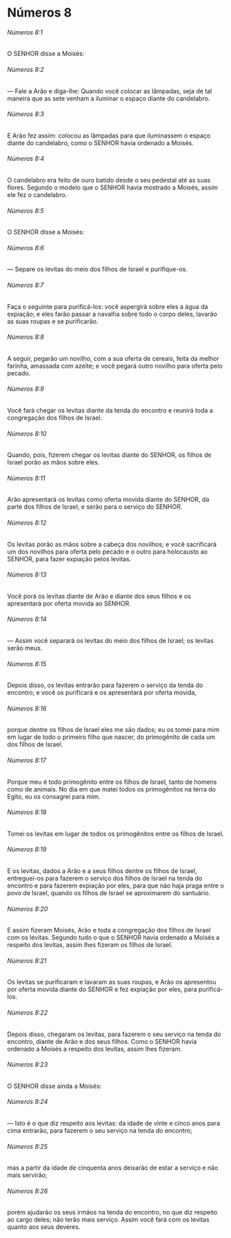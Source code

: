 # Números 8

###### Números 8:1

O SENHOR disse a Moisés:

###### Números 8:2

— Fale a Arão e diga-lhe: Quando você colocar as lâmpadas, seja de tal maneira que as sete venham a iluminar o espaço diante do candelabro.

###### Números 8:3

E Arão fez assim: colocou as lâmpadas para que iluminassem o espaço diante do candelabro, como o SENHOR havia ordenado a Moisés.

###### Números 8:4

O candelabro era feito de ouro batido desde o seu pedestal até as suas flores. Segundo o modelo que o SENHOR havia mostrado a Moisés, assim ele fez o candelabro.

###### Números 8:5

O SENHOR disse a Moisés:

###### Números 8:6

— Separe os levitas do meio dos filhos de Israel e purifique-os.

###### Números 8:7

Faça o seguinte para purificá-los: você aspergirá sobre eles a água da expiação; e eles farão passar a navalha sobre todo o corpo deles, lavarão as suas roupas e se purificarão.

###### Números 8:8

A seguir, pegarão um novilho, com a sua oferta de cereais, feita da melhor farinha, amassada com azeite; e você pegará outro novilho para oferta pelo pecado.

###### Números 8:9

Você fará chegar os levitas diante da tenda do encontro e reunirá toda a congregação dos filhos de Israel.

###### Números 8:10

Quando, pois, fizerem chegar os levitas diante do SENHOR, os filhos de Israel porão as mãos sobre eles.

###### Números 8:11

Arão apresentará os levitas como oferta movida diante do SENHOR, da parte dos filhos de Israel; e serão para o serviço do SENHOR.

###### Números 8:12

Os levitas porão as mãos sobre a cabeça dos novilhos; e você sacrificará um dos novilhos para oferta pelo pecado e o outro para holocausto ao SENHOR, para fazer expiação pelos levitas.

###### Números 8:13

Você porá os levitas diante de Arão e diante dos seus filhos e os apresentará por oferta movida ao SENHOR.

###### Números 8:14

— Assim você separará os levitas do meio dos filhos de Israel; os levitas serão meus.

###### Números 8:15

Depois disso, os levitas entrarão para fazerem o serviço da tenda do encontro; e você os purificará e os apresentará por oferta movida,

###### Números 8:16

porque dentre os filhos de Israel eles me são dados; eu os tomei para mim em lugar de todo o primeiro filho que nascer, do primogênito de cada um dos filhos de Israel.

###### Números 8:17

Porque meu é todo primogênito entre os filhos de Israel, tanto de homens como de animais. No dia em que matei todos os primogênitos na terra do Egito, eu os consagrei para mim.

###### Números 8:18

Tomei os levitas em lugar de todos os primogênitos entre os filhos de Israel.

###### Números 8:19

E os levitas, dados a Arão e a seus filhos dentre os filhos de Israel, entreguei-os para fazerem o serviço dos filhos de Israel na tenda do encontro e para fazerem expiação por eles, para que não haja praga entre o povo de Israel, quando os filhos de Israel se aproximarem do santuário.

###### Números 8:20

E assim fizeram Moisés, Arão e toda a congregação dos filhos de Israel com os levitas. Segundo tudo o que o SENHOR havia ordenado a Moisés a respeito dos levitas, assim lhes fizeram os filhos de Israel.

###### Números 8:21

Os levitas se purificaram e lavaram as suas roupas, e Arão os apresentou por oferta movida diante do SENHOR e fez expiação por eles, para purificá-los.

###### Números 8:22

Depois disso, chegaram os levitas, para fazerem o seu serviço na tenda do encontro, diante de Arão e dos seus filhos. Como o SENHOR havia ordenado a Moisés a respeito dos levitas, assim lhes fizeram.

###### Números 8:23

O SENHOR disse ainda a Moisés:

###### Números 8:24

— Isto é o que diz respeito aos levitas: da idade de vinte e cinco anos para cima entrarão, para fazerem o seu serviço na tenda do encontro;

###### Números 8:25

mas a partir da idade de cinquenta anos deixarão de estar a serviço e não mais servirão;

###### Números 8:26

porém ajudarão os seus irmãos na tenda do encontro, no que diz respeito ao cargo deles; não terão mais serviço. Assim você fará com os levitas quanto aos seus deveres.

